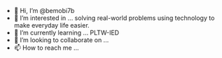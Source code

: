 - 👋 Hi, I’m @bemobi7b
- 👀 I’m interested in ... solving real-world problems using technology to make everyday life easier.
- 🌱 I’m currently learning ... PLTW-IED
- 💞️ I’m looking to collaborate on ...
- 📫 How to reach me ...

<!---
bemobi7b/bemobi7b is a ✨ special ✨ repository because its `README.md` (this file) appears on your GitHub profile.
You can click the Preview link to take a look at your changes.
--->
